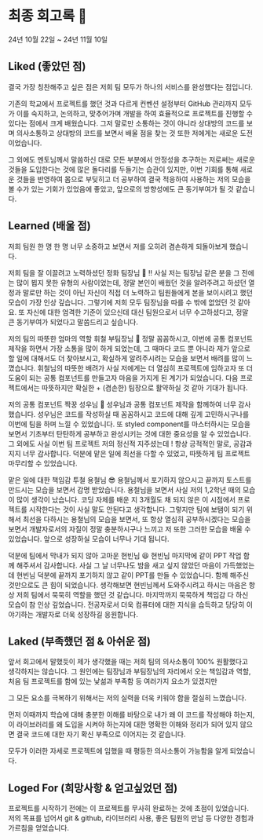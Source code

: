 # 최종 회고록 📝

24년 10월 22일 ~ 24년 11월 10일

## Liked (좋았던 점)

결국 가장 칭찬해주고 싶은 점은 저희 팀 모두가 하나의 서비스를 완성했다는 점입니다. 

기존의 학교에서 프로젝트를 했던 것과 다르게 컨벤션 설정부터 GitHub 관리까지 모두가 이를 숙지하고, 논의하고, 맞추어가며
개발을 하여 효율적으로 프로젝트를 진행할 수 있다는 점에서 크게 배웠습니다. 그저 말로만 소통하는 것이 아니라 
상대방의 코드를 보며 의사소통하고 상대방의 코드를 보면서 배울 점을 찾는 것 또한 저에게는 새로운 도전이었습니다. 

그 외에도 멘토님께서 말씀하신 대로 모든 부분에서 안정성을 추구하는 저로써는 새로운 것들을 도입한다는 것에 많은 돌다리를 
두들기는 습관이 있지만, 이번 기회를 통해 새로운 것들을 반영하여 몸으로 부딪히고 더 공부하여 결국 적응하여 사용하는 
저의 모습을 볼 수가 있는 기회가 있었음에 좋았고, 앞으로의 방향성에도 큰 동기부여가 될 것 같습니다. 


## Learned (배울 점)

저희 팀원 한 명 한 명 너무 소중하고 보면서 저를 오히려 겸손하게 되돌아보게 했습니다. 

저희 팀을 잘 이끌려고 노력하셨던 정화 팀장님 🫡 ‼️
사실 저는 팀장님 같은 분을 그 전에는 많이 뵙지 못한 유형의 사람이었는데, 정말 본인이 배웠던 것을 알려주려고 하셨던 열정과 
말로만 하는 것이 아닌 자신이 직접 더 노력하고 팀원들에게 본을 보이시려고 했던 모습이 가장 인상 깊습니다. 
그렇기에 저희 모두 팀장님을 따를 수 밖에 없었던 것 같아요. 또 자신에 대한 엄격한 기준이 있으신데 대신 팀원으로서 
너무 수고하셨다고, 정말 큰 동기부여가 되었다고 말씀드리고 싶습니다. 

저의 팀의 따뜻한 엄마의 역할 휘철 부팀장님 🤭 
정말 꼼꼼하시고, 이번에 공통 컴포넌트 제작을 하면서 가장 소통을 많이 하게 되었는데, 그 때마다 코드 뿐 아니라 
제가 앞으로 할 일에 대해서도 더 찾아보시고, 확실하게 알려주시려는 모습을 보면서 배려를 많이 느꼈습니다. 
휘철님의 따뜻한 배려가 사실 저에게는 더 열심히 프로젝트에 임하고자 또 더 도움이 되는 공통 컴포넌트를 만들고자 마음을 가지게 된 
계기가 되었습니다. 다음 프로젝트에서는 따뜻하지만 확실한 + (겸손한) 팀장으로 활약하실 것 같아 기대가 됩니다. 

저의 공통 컴포넌트 짝꿍 성우님 🏰
성우님과 공통 컴포넌트 제작을 함께하여 너무 감사했습니다. 성우님은 코드를 작성하실 때 꼼꼼하시고 코드에 대해 깊게 고민하시구나를
이번에 팀을 하며 느낄 수 있었습니다. 또 styled component를 마스터하시는 모습을 보면서 기초부터 탄탄하게 공부하고 완성시키는 것에 대한
중요성을 알 수 있었습니다. 그 외에도 사실 이번 팀 프로젝트 저의 정신적 지주셨는데 ! 항상 긍적적인 말로, 공감과 지지 너무 감사합니다. 
덕분에 맡은 일에 최선을 다할 수 있었고, 따뜻하게 팀 프로젝트 마무리할 수 있었습니다. 

맡은 일에 대한 책임감 투철 용철님 😎
용철님께서 포기하지 않으시고 끝까지 토스트를 만드시는 모습을 보면서 감명 받았습니다. 용철님을 보면서 사실 저의 1,2학년 때의 모습이 
많이 생각이 났습니다. 코딩 자체를 배운 지 3개월도 채 되지 않은 이 시점에서 프로젝트를 시작한다는 것이 사실 말도 안된다고 생각합니다. 
그렇지만 팀에 보탬이 되기 위해서 최선을 다하시는 용철님의 모습을 보면서, 또 항상 열심히 공부하시겠다는 모습을 보면서 
개발자로서의 자질이 정말 충분하시구나 느끼고 저 또한 그러한 모습을 배울 수 있었습니다. 앞으로 성장하실 모습이 너무나 기대 됩니다. 

덕분에 팀에서 막내가 되지 않아 고마운 현빈님 😆
현빈님 마지막에 같이 PPT 작업 함께 해주셔서 감사합니다. 사실 그 날 너무나도 밤을 새고 싶지 않았던 마음이 가득했었는데 
현빈님 덕분에 끝까지 포기하지 않고 같이 PPT를 만들 수 있었습니다. 함께 해주신 것만으로도 큰 힘이 되었습니다. 생각해보면 현빈님께서
도와주시려고 하시는 마음은 항상 저희 팀에서 묵묵히 역할을 했던 것 같습니다. 마지막까지 묵묵하게 책임감 다 하신 모습이 참 인상 깊었습니다. 
전공자로서 더욱 컴퓨터에 대한 지식을 습득하고 당당히 이야기하는 개발자로 더욱 성장하길 응원합니다. 



## Laked (부족했던 점 & 아쉬운 점)

앞서 회고에서 말했듯이 제가 생각했을 때는 저희 팀의 의사소통이 100% 원활했다고 생각하지는 않습니다. 
그 원인에는 팀장님과 부팀장님의 자리에서 오는 책임감과 역할, 처음 팀 프로젝트를 함에 있는 낯섦과 부족함 등 
여러가지 요소가 있겠지만 

그 모든 요소를 극복하기 위해서는 
저의 실력을 더욱 키워야 함을 절실히 느꼈습니다. 

먼저 이때까지 학습에 대해 충분한 이해를 바탕으로 
내가 왜 이 코드를 작성해야 하는지, 이 라이브러리를 왜 도입을 시켜야 하는지에 대한 명확한 이해와 정리가 되어 있지 않으면 
결국 코드에 대한 자기 확신 부족으로 이어지는 것 같습니다. 

모두가 이러한 자세로 프로젝트에 임했을 때 평등한 의사소통이 가능함을 알게 되었습니다. 

## Loged For (희망사항 & 얻고싶었던 점)

프로젝트를 시작하기 전에는 이 프로젝트를 무사히 완료하는 것에 초점이 있었습니다. 
저의 목표를 넘어서 git & github, 라이브러리 사용, 좋은 팀원의 만남 등 다양한 경험과 가르침을 얻었습니다. 